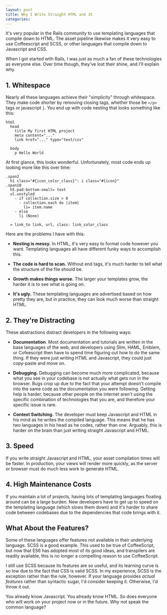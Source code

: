 ```yaml
---
layout: post
title: Why I Write Straight HTML and JS
categories: 
---
```


It's very popular in the Rails community to use templating languages that
compile down to HTML. The asset pipeline likewise makes it very easy to use
Coffeescript and SCSS, or other languages that compile down to Javascript and
CSS.

When I got started with Rails, I was just as much a fan of these technologies as
everyone else. Over time though, they've lost their shine, and I'll explain
why.

<!-- more -->

## 1. Whitespace

Nearly all these languages achieve their "simplicity" through whitespace. They
make code shorter by removing closing tags, whether those be `</p>` tags or
javascript `}`. You end up with code nesting that looks something like this:

```slim
html
  head
    title My first HTML project
    meta content="..."
    link href="..." type="text/css"

  body
    p Hello World
```

At first glance, this looks wonderful. Unfortunately, most code ends up looking
more like this over time:

```slim
.span2
  h1 class="#{icon_color_class}": i class="#{icon}"
.span10
  h5.pad-bottom-small= text
  ul.unstyled
    - if collection.size > 0
      - collection.each do |item|
        li= item.name
    - else
      li (None)

  = link_to link, url, class: link_color_class
```

Here are the problems I have with this:

- **Nesting is messy.** In HTML, it's very easy to format code however you want.
  Templating languages all have different funky ways to accomplish this.

- **The code is hard to scan.** Without end tags, it's much harder to tell what
  the structure of the file should be.

- **Growth makes things worse.** The larger your templates grow, the harder it
  is to see what is going on.
  
- **It's ugly.** These templating languages are advertised based on how pretty
  they are, but in practice, they can look much worse than straight HTML.

## 2. They're Distracting

These abstractions distract developers in the following ways:

- **Documentation**.  Most documentation and tutorials are written in the base 
  languages of the web, and developers using Slim, HAML, Emblem, or Cofeescript
  then have to spend time figuring out how to do the same thing.  If they were 
  just writing HTML and Javascript, they could just copy-paste and move on. 

- **Debugging.** Debugging can become much more complicated, because what you 
  see in your codebase is not actually what gets run in the browser. Bugs crop
  up due to the fact that your attempt doesn't compile into the same code as the 
  documentation you were following. Getting help is harder, because other people
  on the internet aren't using the specific combination of technologies that you
  are, and therefore your specific issue is rare.

- **Context Switching.** The developer must keep Javascript and HTML in his mind
  as he writes the compiled language. This means that he has two languages in
  his head as he codes, rather than one. Arguably, this is harder on the brain
  than just writing straight Javascript and HTML.

## 3. Speed

If you write straight Javascript and HTML, your asset compilation times will be
faster. In production, your views will render more quickly, as the server or
browser must do much less work to generate HTML.

## 4. High Maintenance Costs

If you maintain a lot of projects, having lots of templating languages floating
around can be a large burden. New developers have to get up to speed on the
templating language (which slows them down) and it's harder to share code
between codebases due to the dependencies that code brings with it.

## What About the Features?

Some of these languages offer features not available in their underlying
language. SCSS is a good example. This used to be true of CoffeeScript, but now
that ES6 has adopted most of its good ideas, and transpilers are readily
available, this is no longer a compelling reason to use CoffeeScript.

I still use SCSS because its features are so useful, and its learning curve is
so low due to the fact that CSS is valid SCSS. In my experience, SCSS is the
exception rather than the rule, however. If your language provides _actual
features_ rather than syntactic sugar, I'd consider keeping it. Otherwise, I'd
throw it out.

You already know Javascript. You already know HTML. So does everyone who will
work on your project now or in the future. Why not speak the common language?

